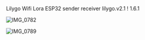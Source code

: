 Lilygo Wifi Lora ESP32
sender receiver lilygo.v2.1 ! 1.6.1




![IMG_0782](https://github.com/user-attachments/assets/38dfa29a-b5c0-4990-8d37-a03ea241c1fb)








![IMG_0789](https://github.com/user-attachments/assets/6ebebd74-be2d-4bfe-8703-d81633ee2b10)
